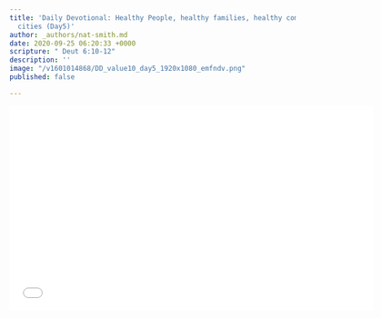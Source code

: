 ```yaml
---
title: 'Daily Devotional: Healthy People, healthy families, healthy communities, healthy
  cities (Day5)'
author: _authors/nat-smith.md
date: 2020-09-25 06:20:33 +0000
scripture: " Deut 6:10-12"
description: ''
image: "/v1601014868/DD_value10_day5_1920x1080_emfndv.png"
published: false

---
```

<iframe src="[https://player.vimeo.com/video/461298482](https://player.vimeo.com/video/461298482 "https://player.vimeo.com/video/461298482")" width="640" height="360" frameborder="0" allow="autoplay; fullscreen" allowfullscreen></iframe>